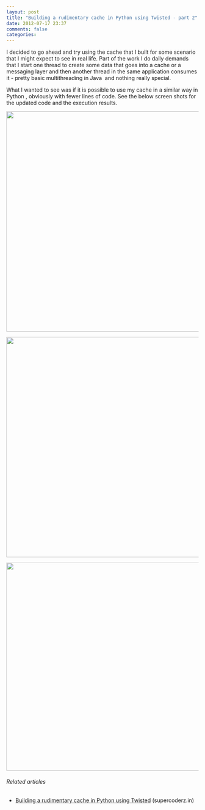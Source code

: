 ```yaml
---
layout: post
title: "Building a rudimentary cache in Python using Twisted - part 2"
date: 2012-07-17 23:37
comments: false
categories:
---
```


I decided to go ahead and try using the cache that I built for some scenario that I might expect to see in real life. Part of the work I do daily demands that I start one thread to create some data that goes into a cache or a messaging layer and then another thread in the same application consumes it - pretty basic multithreading in Java  and nothing really special.

What I wanted to see was if it is possible to use my cache in a similar way in Python , obviously with fewer lines of code. See the below screen shots for the updated code and the execution results.

<!--more-->

<a href="http://supercoderz.files.wordpress.com/2012/07/enhanced_cache1.png"><img class="aligncenter size-large wp-image-379" title="enhanced_cache" src="http://supercoderz.files.wordpress.com/2012/07/enhanced_cache1.png?w=1024" alt="" width="1024" height="577" /></a>

<a href="http://supercoderz.files.wordpress.com/2012/07/fib-ticker.png"><img class="aligncenter size-large wp-image-380" title="fib ticker" src="http://supercoderz.files.wordpress.com/2012/07/fib-ticker.png?w=1024" alt="" width="1024" height="577" /></a>

<a href="http://supercoderz.files.wordpress.com/2012/07/running-ticker.png"><img class="aligncenter size-large wp-image-381" title="running ticker" src="http://supercoderz.files.wordpress.com/2012/07/running-ticker.png?w=1024" alt="" width="1024" height="545" /></a>
<h6 class="zemanta-related-title" style="font-size:1em;">Related articles</h6>
<ul class="zemanta-article-ul">
	<li class="zemanta-article-ul-li"><a href="http://supercoderz.in/2012/07/16/building-a-rudimentary-cache-in-python-using-twisted/" target="_blank">Building a rudimentary cache in Python using Twisted</a> (supercoderz.in)</li>
</ul>